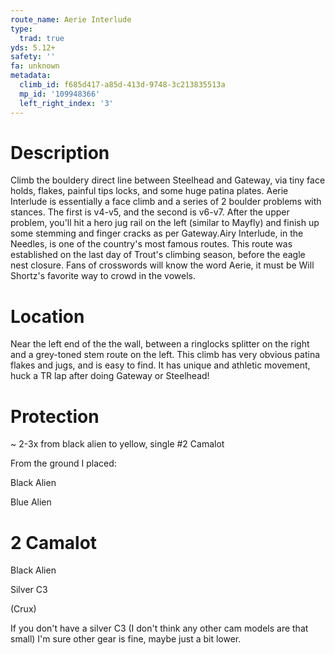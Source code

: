 ```yaml
---
route_name: Aerie Interlude
type:
  trad: true
yds: 5.12+
safety: ''
fa: unknown
metadata:
  climb_id: f685d417-a85d-413d-9748-3c213835513a
  mp_id: '109948366'
  left_right_index: '3'
---
```

# Description
Climb the bouldery direct line between Steelhead and Gateway, via tiny face holds, flakes, painful tips locks, and some huge patina plates. Aerie Interlude is essentially a face climb and a series of 2 boulder problems with stances. The first is v4-v5, and the second is v6-v7. After the upper problem, you'll hit a hero jug rail on the left (similar to Mayfly) and finish up some stemming and finger cracks as per Gateway.Airy Interlude, in the Needles, is one of the country's most famous routes. This route was established on the last day of Trout's climbing season, before the eagle nest closure. Fans of crosswords will know the word Aerie, it must be Will Shortz's favorite way to crowd in the vowels.

# Location
Near the left end of the the wall, between a ringlocks splitter on the right and a grey-toned stem route on the left. This climb has very obvious patina flakes and jugs, and is easy to find. It has unique and athletic movement, huck a TR lap after doing Gateway or Steelhead!

# Protection
~ 2-3x from black alien to yellow, single #2 Camalot

From the ground I placed:

Black Alien

Blue Alien

# 2 Camalot

Black Alien

Silver C3

(Crux)

If you don't have a silver C3 (I don't think any other cam models are that small) I'm sure other gear is fine, maybe just a bit lower.
